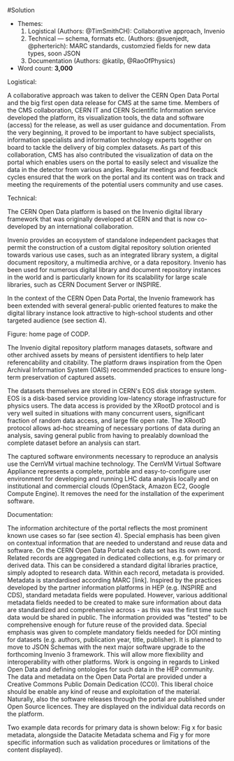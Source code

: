 #Solution

- Themes:
    1. Logistical (Authors: @TimSmithCH): Collaborative approach, Invenio 
    2. Technical –– schema, formats etc. (Authors: @suenjedt, @pherterich): MARC standards, customzied fields for new data types, soon JSON
    3. Documentation (Authors: @katilp, @RaoOfPhysics)
- Word count: **3,000**

Logistical:

A collaborative approach was taken to deliver the CERN Open Data Portal and the big first open data release for CMS at the same time. Members of the CMS collaboration, CERN IT and CERN Scientific Information service developed the platform, its visualization tools, the data and software (access) for the release, as well as user guidance and documentation. From the very beginning, it proved to be important to have subject specialists, information specialists and information technology experts together on board to tackle the delivery of big complex datasets. As part of this collaboration, CMS has also contributed the visualization of data on the portal which enables users on the portal to easily select and visualize the data in the detector from various angles. Regular meetings and feedback cycles ensured that the work on the portal and its content was on track and meeting the requirements of the potential users community and use cases. 


Technical:

The CERN Open Data platform is based on the Invenio digital library framework
that was originally developed at CERN and that is now co-developed by an
international collaboration.

Invenio provides an ecosystem of standalone independent packages that permit the
construction of a custom digital repository solution oriented towards various
use cases, such as an integrated library system, a digital document repository,
a multimedia archive, or a data repository. Invenio has been used for numerous
digital library and document repository instances in the world and is
particularly known for its scalability for large scale libraries, such as CERN
Document Server or INSPIRE.

In the context of the CERN Open Data Portal, the Invenio framework has been
extended with several general-public oriented features to make the digital
library instance look attractive to high-school students and other targeted
audience (see section 4).

Figure: home page of CODP.

The Invenio digital repository platform manages datasets, software and other
archived assets by means of persistent identifiers to help later referencability
and citability. The platform draws inspiration from the Open Archival
Information System (OAIS) recommended practices to ensure long-term preservation
of captured assets.

The datasets themselves are stored in CERN's EOS disk storage system. EOS is a
disk-based service providing low-latency storage infrastructure for physics
users. The data access is provided by the XRootD protocol and is very well
suited in situations with many concurrent users, significant fraction of random
data access, and large file open rate. The XRootD protocol allows ad-hoc
streaming of necessary portions of data during an analysis, saving general
public from having to prealably download the complete dataset before an analysis
can start.

The captured software environments necessary to reproduce an analysis use the
CernVM virtual machine technology. The CernVM Virtual Software Appliance
represents a complete, portable and easy-to-configure user environment for
developing and running LHC data analysis locally and on institutional and
commercial clouds (OpenStack, Amazon EC2, Google Compute Engine). It removes the
need for the installation of the experiment software.

Documentation:

The information architecture of the portal reflects the most prominent known use cases so far (see section 4). Special emphasis has been given on contextual information that are needed to understand and reuse data and software. 
On the CERN Open Data Portal each data set has its own record. Related records are aggregated in dedicated collections, e.g. for primary or derived data. This can be considered a standard digital libraries practice, simply adopted to research data. Within each record, metadata is provided. Metadata is standardised according MARC [link]. Inspired by the practices developed by the partner information platforms in HEP (e.g. INSPIRE and CDS), standard metadata fields were populated. However, various additional metadata fields needed to be created to make sure information about data are standardized and comprehensive across - as this was the first time such data would be shared in public. The information provided was "tested" to be comprehensive enough for future reuse of the provided data. Special emphasis was given to complete mandatory fields needed for DOI minting for datasets (e.g. authors, publication year, title, publisher). It is planned to move to JSON Schemas with the next major software upgrade to the forthcoming Invenio 3 framework. This will allow more flexibility and interoperability with other platforms. Work is ongoing in regards to Linked Open Data and defining ontologies for such data in the HEP community.  
The data and metadata on the Open Data Portal are provided under a Creative Commons Public Domain Dedication (CC0). This liberal choice should be enable any kind of reuse and exploitation of the material. Naturally, also the software releases through the portal are published under Open Source licences. They are displayed on the individual data records on the platform. 

Two example data records for primary data is shown below: Fig x for basic metadata, alongside the Datacite Metadata schema and Fig y for more specific information such as validation procedures or limitations of the content displayed). 


